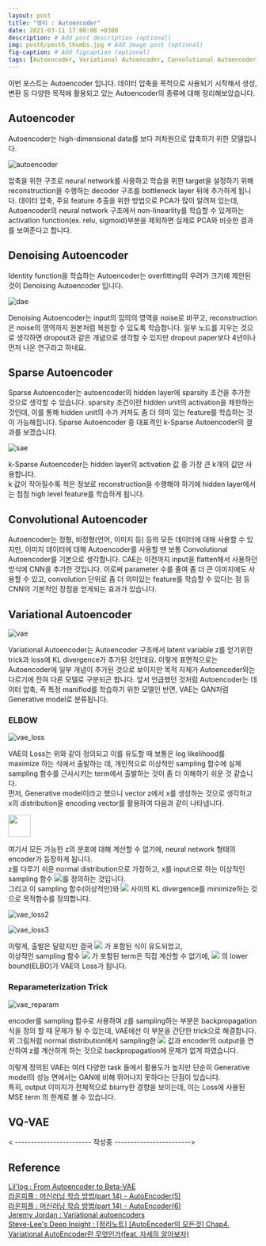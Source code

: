 ```yaml
---
layout: post
title: "정리 : Autoencoder"
date: 2021-03-11 17:00:00 +0300
description: # Add post description (optional)
img: post6/post6_thumbs.jpg # Add image post (optional)
fig-caption: # Add figcaption (optional)
tags: [Autoencoder, Variational Autoencoder, Convolutional Autoencoder, VQ-VAE, Reconstruction, Generative]
---
```

이번 포스트는 Autoencoder 입니다. 데이터 압축을 목적으로 사용되기 시작해서 생성, 변환 등 다양한 목적에 활용되고 있는 Autoencoder의 종류에 대해 정리해보았습니다.

## Autoencoder 
Autoencoder는 high-dimensional data를 보다 저차원으로 압축하기 위한 모델입니다. 

![autoencoder]({{site.baseurl}}/assets/img/post6/post6_thumbs.jpg)

압축을 위한 구조로 neural network를 사용하고 학습을 위한 target을 설정하기 위해
reconstruction을 수행하는 decoder 구조를 bottleneck layer 뒤에 추가하게 됩니다. 
데이터 압축, 주요 feature 추출을 위한 방법으로 PCA가 많이 알려져 있는데, Autoencoder의 neural network 구조에서 non-linearlity를 학습할 수 있게하는 
activation function(ex. relu, sigmoid)부분을 제외하면 실제로 PCA와 비슷한 결과를 보여준다고 합니다.

## Denoising Autoencoder
Identity function을 학습하는 Autoencoder는 overfitting의 우려가 크기에 제안된 것이 Denoising Autoencoder 입니다. 

![dae]({{site.baseurl}}/assets/img/post6/dae.jpg)

Denoising Autoencoder는 input의 임의의 영역을 noise로 바꾸고, reconstruction은 noise의 영역까지 원본처럼 복원할 수 있도록 학습합니다.
일부 노드를 지우는 것으로 생각하면 dropout과 같은 개념으로 생각할 수 있지만 dropout paper보다 4년이나 먼저 나온 연구라고 하네요.

## Sparse Autoencoder
Sparse Autoencoder는 autoencoder의 hidden layer에 sparsity 조건을 추가한 것으로 생각할 수 있습니다.
sparsity 조건이란 hidden unit의 activation을 제한하는 것인데, 이를 통해 hidden unit의 수가 커져도 좀 더 의미 있는 feature를 학습하는 것이 가능해집니다.
Sparse Autoencoder 중 대표격인 k-Sparse Autoencoder의 결과를 보겠습니다.

![sae]({{site.baseurl}}/assets/img/post6/sae.jpg)

k-Sparse Autoencoder는 hidden layer의 activation 값 중 가장 큰 k개의 값만 사용합니다.  
k 값이 작아질수록 적은 정보로 reconstruction을 수행해야 하기에 hidden layer에서는 점점 high level feature를 학습하게 됩니다.

## Convolutional Autoencoder
Autoencoder는 정형, 비정형(언어, 이미지 등) 등의 모든 데이터에 대해 사용할 수 있지만, 이미지 데이터에 대해 Autoencoder를 사용할 땐 
보통 Convolutional Autoencoder를 기본으로 생각합니다. CAE는 이전까지 input을 flatten해서 사용하던 방식에 CNN을 추가한 것입니다.
이로써 parameter 수를 줄여 좀 더 큰 이미지에도 사용할 수 있고, convolution 단위로 좀 더 의미있는 feature를 학습할 수 있다는 점 등 CNN의 기본적인 장점을 얻게되는 효과가 있습니다. 

## Variational Autoencoder 
![vae]({{site.baseurl}}/assets/img/post6/vae.jpg)

Variational Autoencoder는 Autoencoder 구조에서 latent variable z를 얻기위한 trick과 loss에 KL divergence가 추가된 것인데요. 
이렇게 표면적으로는 Autoencoder에 일부 개념이 추가된 것으로 보이지만 목적 자체가 Autoencoder와는 다르기에 전혀 다른 모델로 구분되곤 합니다.
앞서 언급했던 것처럼 Autoencoder는 데이터 압축, 즉 특정 maniflod를 학습하기 위한 모델인 반면, VAE는 GAN처럼 Generative model로 분류됩니다.


### ELBOW
![vae_loss]({{site.baseurl}}/assets/img/post6/vae_loss.jpg)

VAE의 Loss는 위와 같이 정의되고 이를 유도할 때 보통은 log likelihood를 maximize 하는 식에서 출발하는 데, 
개인적으로 이상적인 sampling 함수에 실제 sampling 함수를 근사시키는 term에서 출발하는 것이 좀 더 이해하기 쉬운 것 같습니다.  
먼저, Generative model이라고 했으니 vector z에서 x를 생성하는 것으로 생각하고 x의 distribution을 encoding vector를 활용하여 다음과 같이 나타냅니다.  

<img src="https://latex.codecogs.com/svg.latex?\; p_{\theta}(x^{(i)}) = \int p_{\theta}(x^{(i)}|z)p_{\theta}(z)dz " height=45 />

여기서 모든 가능한 z의 분포에 대해 계산할 수 없기에, neural network 형태의 encoder가 등장하게 됩니다.  
z를 다루기 쉬운 normal distribution으로 가정하고, x를 input으로 하는 이상적인 sampling 함수 <img src="https://latex.codecogs.com/svg.latex?\; q_{\phi}(z|x) " />를 정의하는 것입니다.  
그리고 이 sampling 함수(이상적인)와 <img src="https://latex.codecogs.com/svg.latex?\; p_{\theta}(z|x) " /> 사이의 KL divergence를 minimize하는 것으로 목적함수를 정의합니다.  

![vae_loss2]({{site.baseurl}}/assets/img/post6/vae_loss2.jpg)

![vae_loss3]({{site.baseurl}}/assets/img/post6/vae_loss3.jpg)

이렇게, 출발은 달랐지만 결국 <img src="https://latex.codecogs.com/svg.latex?\; \textbf{log} p_{\theta}(x) " /> 가 포함된 식이 유도되었고,  
이상적인 sampling 함수 <img src="https://latex.codecogs.com/svg.latex?\; q_{\phi}(z|x) " /> 가 포함된 term은 직접 계산할 수 없기에, 
<img src="https://latex.codecogs.com/svg.latex?\; \textbf{log} p_{\theta}(x) " /> 의 lower bound(ELBO)가 VAE의 Loss가 됩니다.  

### Reparameterization Trick
![vae_reparam]({{site.baseurl}}/assets/img/post6/vae_reparam.jpg)

encoder를 sampling 함수로 사용하여 z를 sampling하는 부분은 backpropagation 식을 정의 할 때 문제가 될 수 있는데,
VAE에선 이 부분을 간단한 trick으로 해결합니다.  
위 그림처럼 normal distribution에서 sampling한 <img src="https://latex.codecogs.com/svg.latex?\; \epsilon \sim N(0,1)  " /> 값과 encoder의 output을 연산하여 z를 계산하게 하는 것으로
backpropagation에 문제가 없게 하였습니다.

이렇게 정의된 VAE는 여러 다양한 task 들에서 활용도가 높지만 단순히 Generative model의 성능 면에서는 GAN에 비해 뛰어나지 못하다는 단점이 있습니다.  
특히, output 이미지가 전체적으로 blurry한 경향을 보이는데, 이는 Loss에 사용된 MSE term 의 한계로 볼 수 있습니다.

## VQ-VAE


< ------------------------ 작성중 ------------------------>




## Reference 
<a href="https://lilianweng.github.io/lil-log/2018/08/12/from-autoencoder-to-beta-vae.html">Lil'log : From Autoencoder to Beta-VAE</a>  
<a href="https://blog.naver.com/laonple/220943887634">라온피플 : 머신러닝 학습 방법(part 14) - AutoEncoder(5)</a>  
<a href="https://blog.naver.com/laonple/220949087243">라온피플 : 머신러닝 학습 방법(part 14) - AutoEncoder(6)</a>  
<a href="https://www.jeremyjordan.me/variational-autoencoders/">Jeremy Jordan : Variational autoencoders</a>   
<a href="https://deepinsight.tistory.com/127">Steve-Lee's Deep Insight : [정리노트] [AutoEncoder의 모든것] Chap4. Variational AutoEncoder란 무엇인가(feat. 자세히 알아보자)</a> 






